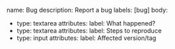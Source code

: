 name: Bug
description: Report a bug
labels: [bug]
body:
- type: textarea
  attributes:
  label: What happened?
- type: textarea
  attributes:
  label: Steps to reproduce
- type: input
  attributes:
  label: Affected version/tag
